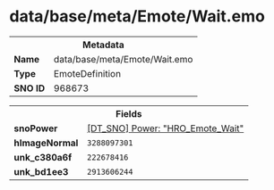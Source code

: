 <h1>data/base/meta/Emote/Wait.emo</h1><table><tr><th colspan="100%">Metadata</th></tr><tr><td><b>Name</b></td><td>data/base/meta/Emote/Wait.emo</td></tr><tr><td><b>Type</b></td><td>EmoteDefinition</td></tr><tr><td><b>SNO ID</b></td><td>968673</td></tr></table>

<table><tr><th colspan="100%">Fields</th></tr><tr><td><b>snoPower</b></td><td><a href="..\Power\HRO_Emote_Wait.pow.md">[DT_SNO] Power: "HRO_Emote_Wait"</a></td></tr><tr><td><b>hImageNormal</b></td><td><code>3288097301</code></td></tr><tr><td><b>unk_c380a6f</b></td><td><code>222678416</code></td></tr><tr><td><b>unk_bd1ee3</b></td><td><code>2913606244</code></td></tr></table>

